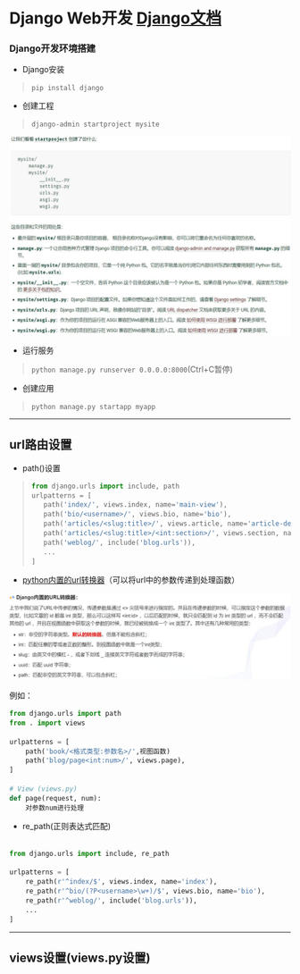 # Django Web开发 [Django文档](https://docs.djangoproject.com/zh-hans/3.0/)
### Django开发环境搭建
* Django安装 
> `pip install django`
* 创建工程
> `django-admin startproject mysite`
<img src = 'Pics/1.jpg'>

* 运行服务
> `python manage.py runserver 0.0.0.0:8000`(Ctrl+C暂停)
* 创建应用
> `python manage.py startapp myapp`
-----
## url路由设置
* path()设置
>```python
>from django.urls import include, path
>urlpatterns = [
>    path('index/', views.index, name='main-view'),
>    path('bio/<username>/', views.bio, name='bio'),
>    path('articles/<slug:title>/', views.article, name='article-detail'),
>    path('articles/<slug:title>/<int:section>/', views.section, name='article-section'),
>    path('weblog/', include('blog.urls')),
>    ...
>]
>```

* [python内置的url转换器](https://www.cnblogs.com/Carlos-Li/p/12090626.html)（可以将url中的参数传递到处理函数）
<img src = 'Pics/2.jpg'>

例如：

```python
from django.urls import path
from . import views

urlpatterns = [  
    path('book/<格式类型:参数名>/',视图函数)
    path('blog/page<int:num>/', views.page),
]

# View (views.py)
def page(request, num):
    对参数num进行处理
```

* re_path(正则表达式匹配)

```python

from django.urls import include, re_path

urlpatterns = [
    re_path(r'^index/$', views.index, name='index'),
    re_path(r'^bio/(?P<username>\w+)/$', views.bio, name='bio'),
    re_path(r'^weblog/', include('blog.urls')),
    ...
]

```

-----

## views设置(views.py设置)